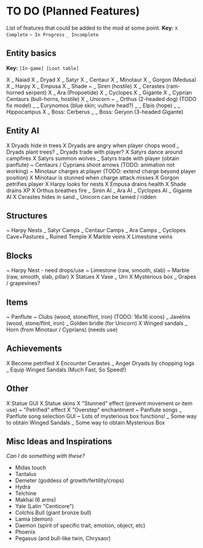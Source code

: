 # TO DO (Planned Features)

List of features that could be added to the mod at some point.
__Key:__
`X Complete` `~ In Progress` `_ Incomplete`

## Entity basics

__Key:__
`[In-game] [Loot table]`

X _ Naiad
X _ Dryad
X _ Satyr
X _ Centaur
X _ Minotaur
X _ Gorgon (Medusa)
X _ Harpy
X _ Empusa
X _ Shade
~ _ Siren (hostile)
X _ Cerastes (ram-horned serpent)
X _ Ara (Propoetide)
X _ Cyclopes
X _ Gigante
X _ Cyprian Centaurs (bull-horns, hostile)
X _ Unicorn
~ _ Orthus (2-headed dog) (TODO fix model)
_ _ Eurynomos (blue skin; vulture head?)
_ _ Elpis (hope)
_ _ Hippocampus
X _ Boss: Cerberus
_ _ Boss: Geryon (3-headed Gigante)


## Entity AI

X Dryads hide in trees
X Dryads are angry when player chops wood
_ Dryads plant trees?
_ Dryads trade with player?
X Satyrs dance around campfires
X Satyrs summon wolves
_ Satyrs trade with player (obtain panflute)
~ Centaurs / Cyprians shoot arrows (TODO: animation not working)
~ Minotaur charges at player (TODO: extend charge beyond player position)
X Minotaur is stunned when charge attack misses
X Gorgon petrifies player
X Harpy looks for nests
X Empusa drains health
X Shade drains XP
X Orthus breathes fire
_ Siren AI
_ Ara AI
_ Cyclopes AI
_ Gigante AI
X Cerastes hides in sand
_ Unicorn can be tamed / ridden

## Structures
~ Harpy Nests
_ Satyr Camps
_ Centaur Camps
_ Ara Camps
_ Cyclopes Cave+Pastures
_ Ruined Temple
X Marble veins
X Limestone veins

## Blocks

~ Harpy Nest - need drops/use
~ Limestone (raw, smooth, slab)
~ Marble (raw, smooth, slab, pillar)
X Statues
X Vase
_ Urn
X Mysterious box
_ Grapes / grapevines?

## Items

~ Panflute
~ Clubs (wood, stone/flint, iron) (TODO: 16x16 icons)
_ Javelins (wood, stone/flint, iron)
_ Golden bridle (for Unicorn)
X Winged sandals
_ Horn (from Minotaur / Cyprians) (needs use)

## Achievements

X Become petrified
X Encounter Cerastes
_ Anger Dryads by chopping logs
_ Equip Winged Sandals (Much Fast, So Speed!)

## Other

X Statue GUI
X Statue skins
X "Stunned" effect (prevent movement or item use)
~ "Petrified" effect
X "Overstep" enchantment
~ Panflute songs
_ Panflute song selection GUI
~ Lots of mysterious box functions!
_ Some way to obtain Winged Sandals
_ Some way to obtain Mysterious Box

## Misc Ideas and Inspirations

_Can I do something with these?_

- Midas touch
- Tantalus
- Demeter (goddess of growth/fertility/crops)
- Hydra
- Telchine
- Makhai (6 arms)
- Yale (Latin "Centicore")
- Colchis Bull (giant bronze bull)
- Lamia (demon)
- Daemon (spirit of specific trait, emotion, object, etc)
- Phoenix
- Pegasus (and bull-like twin, Chrysaor)
